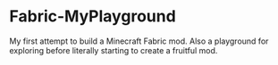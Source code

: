 # Fabric-MyPlayground
My first attempt to build a Minecraft Fabric mod.
Also a playground for exploring before literally starting to create a fruitful mod.